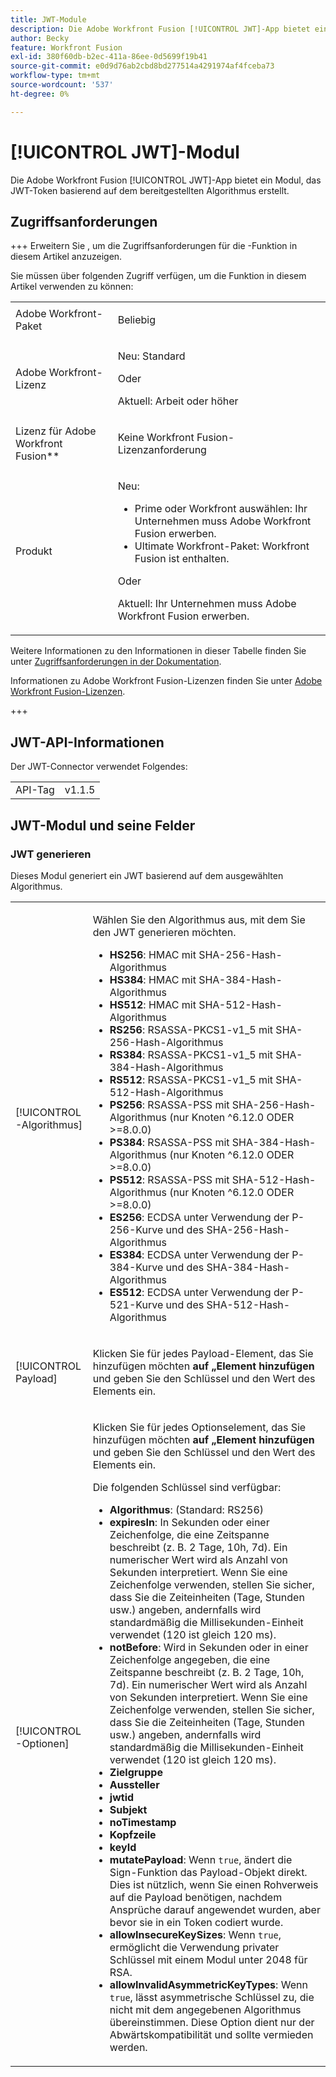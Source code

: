 ```yaml
---
title: JWT-Module
description: Die Adobe Workfront Fusion [!UICONTROL JWT]-App bietet ein Modul, das JWT-Token basierend auf dem bereitgestellten Algorithmus erstellt.
author: Becky
feature: Workfront Fusion
exl-id: 380f60db-b2ec-411a-86ee-0d5699f19b41
source-git-commit: e0d9d76ab2cbd8bd277514a4291974af4fceba73
workflow-type: tm+mt
source-wordcount: '537'
ht-degree: 0%

---
```


# [!UICONTROL JWT]-Modul

Die Adobe Workfront Fusion [!UICONTROL JWT]-App bietet ein Modul, das JWT-Token basierend auf dem bereitgestellten Algorithmus erstellt.

## Zugriffsanforderungen

+++ Erweitern Sie , um die Zugriffsanforderungen für die -Funktion in diesem Artikel anzuzeigen.

Sie müssen über folgenden Zugriff verfügen, um die Funktion in diesem Artikel verwenden zu können:

<table style="table-layout:auto">
 <col> 
 <col> 
 <tbody> 
  <tr> 
   <td role="rowheader">Adobe Workfront-Paket</td> 
   <td> <p>Beliebig</p> </td> 
  </tr> 
  <tr data-mc-conditions=""> 
   <td role="rowheader">Adobe Workfront-Lizenz</td> 
   <td> <p>Neu: Standard</p><p>Oder</p><p>Aktuell: Arbeit oder höher</p> </td> 
  </tr> 
  <tr> 
   <td role="rowheader">Lizenz für Adobe Workfront Fusion**</td> 
   <td>
   <p>Keine Workfront Fusion-Lizenzanforderung</p>
   </td> 
  </tr> 
  <tr> 
   <td role="rowheader">Produkt</td> 
   <td>
   <p>Neu:</p> <ul><li>Prime oder Workfront auswählen: Ihr Unternehmen muss Adobe Workfront Fusion erwerben.</li><li>Ultimate Workfront-Paket: Workfront Fusion ist enthalten.</li></ul>
   <p>Oder</p>
   <p>Aktuell: Ihr Unternehmen muss Adobe Workfront Fusion erwerben.</p>
   </td> 
  </tr>
 </tbody> 
</table>

Weitere Informationen zu den Informationen in dieser Tabelle finden Sie unter [Zugriffsanforderungen in der Dokumentation](/help/workfront-fusion/references/licenses-and-roles/access-level-requirements-in-documentation.md).

Informationen zu Adobe Workfront Fusion-Lizenzen finden Sie unter [Adobe Workfront Fusion-Lizenzen](/help/workfront-fusion/set-up-and-manage-workfront-fusion/licensing-operations-overview/license-automation-vs-integration.md).

+++

## JWT-API-Informationen

Der JWT-Connector verwendet Folgendes:

<table style="table-layout:auto"> 
 <col> 
 <col> 
 <tbody> 
   <tr> 
   <td role="rowheader">API-Tag</td> 
   <td>v1.1.5</td> 
  </tr>
 </tbody> 
 </table>

## JWT-Modul und seine Felder

### JWT generieren

Dieses Modul generiert ein JWT basierend auf dem ausgewählten Algorithmus.

<table style="table-layout:auto"> 
 <col data-mc-conditions=""> 
 <col data-mc-conditions=""> 
 <tbody> 
  <tr> 
   <td role="rowheader">[!UICONTROL -Algorithmus]</td> 
   <td> <p>Wählen Sie den Algorithmus aus, mit dem Sie den JWT generieren möchten.</p> <ul>
   <li><b>HS256</b>: HMAC mit SHA-256-Hash-Algorithmus</li>
   <li><b>HS384</b>: HMAC mit SHA-384-Hash-Algorithmus</li>
   <li><b>HS512</b>: HMAC mit SHA-512-Hash-Algorithmus</li>
   <li><b>RS256</b>: RSASSA-PKCS1-v1_5 mit SHA-256-Hash-Algorithmus</li>
   <li><b>RS384</b>: RSASSA-PKCS1-v1_5 mit SHA-384-Hash-Algorithmus</li>
   <li><b>RS512</b>: RSASSA-PKCS1-v1_5 mit SHA-512-Hash-Algorithmus</li>
   <li><b>PS256</b>: RSASSA-PSS mit SHA-256-Hash-Algorithmus (nur Knoten ^6.12.0 ODER &gt;=8.0.0)</li>
   <li><b>PS384</b>: RSASSA-PSS mit SHA-384-Hash-Algorithmus (nur Knoten ^6.12.0 ODER &gt;=8.0.0)</li>
   <li><b>PS512</b>: RSASSA-PSS mit SHA-512-Hash-Algorithmus (nur Knoten ^6.12.0 ODER &gt;=8.0.0)</li>
   <li><b>ES256</b>: ECDSA unter Verwendung der P-256-Kurve und des SHA-256-Hash-Algorithmus</li>
   <li><b>ES384</b>: ECDSA unter Verwendung der P-384-Kurve und des SHA-384-Hash-Algorithmus</li>
   <li><b>ES512</b>: ECDSA unter Verwendung der P-521-Kurve und des SHA-512-Hash-Algorithmus</li>
   </ul></td> 
  </tr> 
  <tr> 
   <td role="rowheader">[!UICONTROL Payload] </td> 
   <td> <p>Klicken Sie für jedes Payload-Element, das Sie hinzufügen möchten<b> auf „Element hinzufügen</b> und geben Sie den Schlüssel und den Wert des Elements ein.</p> </td> 
  </tr> 
  <tr> 
   <td role="rowheader">[!UICONTROL -Optionen] </td> 
   <td> <p>Klicken Sie für jedes Optionselement, das Sie hinzufügen möchten<b> auf „Element hinzufügen</b> und geben Sie den Schlüssel und den Wert des Elements ein.</p> <p>Die folgenden Schlüssel sind verfügbar:
   <ul>
   <li><b>Algorithmus</b>: (Standard: RS256)</li>
   <li><b>expiresIn</b>: In Sekunden oder einer Zeichenfolge, die eine Zeitspanne beschreibt (z. B. 2 Tage, 10h, 7d). Ein numerischer Wert wird als Anzahl von Sekunden interpretiert. Wenn Sie eine Zeichenfolge verwenden, stellen Sie sicher, dass Sie die Zeiteinheiten (Tage, Stunden usw.) angeben, andernfalls wird standardmäßig die Millisekunden-Einheit verwendet (120 ist gleich 120 ms).</li>
   <li><b>notBefore</b>: Wird in Sekunden oder in einer Zeichenfolge angegeben, die eine Zeitspanne beschreibt (z. B. 2 Tage, 10h, 7d). Ein numerischer Wert wird als Anzahl von Sekunden interpretiert. Wenn Sie eine Zeichenfolge verwenden, stellen Sie sicher, dass Sie die Zeiteinheiten (Tage, Stunden usw.) angeben, andernfalls wird standardmäßig die Millisekunden-Einheit verwendet (120 ist gleich 120 ms).
</li>
   <li><b>Zielgruppe</b></li>
   <li><b>Aussteller</b></li>
   <li><b>jwtid</b></li>
   <li><b>Subjekt</b></li>
   <li><b>noTimestamp</b></li>
   <li><b>Kopfzeile</b></li>
   <li><b>keyId</b></li>
   <li><b>mutatePayload</b>: Wenn <code>true</code>, ändert die Sign-Funktion das Payload-Objekt direkt. Dies ist nützlich, wenn Sie einen Rohverweis auf die Payload benötigen, nachdem Ansprüche darauf angewendet wurden, aber bevor sie in ein Token codiert wurde.</li>
   <li><b>allowInsecureKeySizes</b>: Wenn <code>true</code>, ermöglicht die Verwendung privater Schlüssel mit einem Modul unter 2048 für RSA.</li>
   <li><b>allowInvalidAsymmetricKeyTypes</b>: Wenn <code>true</code>, lässt asymmetrische Schlüssel zu, die nicht mit dem angegebenen Algorithmus übereinstimmen. Diese Option dient nur der Abwärtskompatibilität und sollte vermieden werden.</li>
   </ul>
   </td> 
  </tr> 
 </tbody> 
</table>
